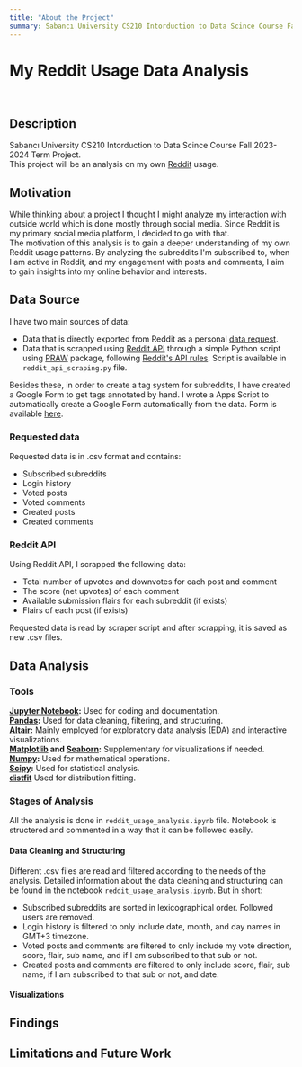 ```yaml
---
title: "About the Project"
summary: Sabancı University CS210 Intorduction to Data Scince Course Fall 2023-2024 Term Project. This project will be an analysis on my own Reddit usage.
---
```


# My Reddit Usage Data Analysis
<br/>

## Description

Sabancı University CS210 Intorduction to Data Scince Course Fall 2023-2024 Term Project.  
This project will be an analysis on my own <a href="https://www.reddit.com/" target="_blank">Reddit</a> usage.

## Motivation

While thinking about a project I thought I might analyze my interaction with outside world which is done mostly through social media. Since Reddit is my primary social media platform, I decided to go with that.  
The motivation of this analysis is to gain a deeper understanding of my own Reddit usage patterns. By analyzing the subreddits I'm subscribed to, when I am active in Reddit, and my engagement with posts and comments, I aim to gain insights into my online behavior and interests.

## Data Source

I have two main sources of data:

-   Data that is directly exported from Reddit as a personal [data request](https://www.reddit.com/settings/data-request).
-   Data that is scrapped using [Reddit API](https://www.reddit.com/dev/api/) through a simple Python script using [PRAW](https://github.com/praw-dev/praw) package, following [Reddit's API rules](https://github.com/reddit/reddit/wiki/API). Script is available in `reddit_api_scraping.py` file.

Besides these, in order to create a tag system for subreddits, I have created a Google Form to get tags annotated by hand. I wrote a Apps Script to automatically create a Google Form automatically from the data. Form is available [here](https://forms.gle/cKnMTpAyFxGkHKVy5).

### Requested data

Requested data is in .csv format and contains:

-   Subscribed subreddits
-   Login history
-   Voted posts
-   Voted comments
-   Created posts
-   Created comments

### Reddit API

Using Reddit API, I scrapped the following data:

-   Total number of upvotes and downvotes for each post and comment
-   The score (net upvotes) of each comment
-   Available submission flairs for each subreddit (if exists)
-   Flairs of each post (if exists)

Requested data is read by scraper script and after scrapping, it is saved as new .csv files.

## Data Analysis

### Tools

**[Jupyter Notebook](https://jupyter.org/):** Used for coding and documentation.  
**[Pandas](https://pandas.pydata.org/):** Used for data cleaning, filtering, and structuring.  
**[Altair](https://altair-viz.github.io/index.html):** Mainly employed for exploratory data analysis (EDA) and interactive visualizations.  
**[Matplotlib](https://matplotlib.org/) and [Seaborn](https://seaborn.pydata.org/):** Supplementary for visualizations if needed.  
**[Numpy](https://numpy.org/):** Used for mathematical operations.  
**[Scipy](https://www.scipy.org/):** Used for statistical analysis.  
**[distfit](https://github.com/erdogant/distfit)** Used for distribution   fitting.


### Stages of Analysis

All the analysis is done in `reddit_usage_analysis.ipynb` file. Notebook is structered and commented in a way that it can be followed easily.

#### Data Cleaning and Structuring

Different .csv files are read and filtered according to the needs of the analysis. Detailed information about the data cleaning and structuring can be found in the notebook `reddit_usage_analysis.ipynb`. But in short:

-   Subscribed subreddits are sorted in lexicographical order. Followed users are removed.
-   Login history is filtered to only include date, month, and day names in GMT+3 timezone.
-   Voted posts and comments are filtered to only include my vote direction, score, flair, sub name, and if I am subscribed to that sub or not.
-   Created posts and comments are filtered to only include score, flair, sub name, if I am subscribed to that sub or not, and date.

#### Visualizations

## Findings

<!-- Template from ChatGPT
Through this analysis, I discovered:

Patterns in subreddit subscriptions and correlations with personal interests or activities.
Insights into my online behavior based on login times and comparison with my class schedule.
Voting patterns on posts/comments, including frequency and preferences based on flairs and vote counts.
Self-reflection on my own contributions through posts/comments and their respective flairs/vote counts.
-->

## Limitations and Future Work

<!-- Template from ChatGPT
Limitations
Data Completeness: Reliability of data collected through APIs and personal data requests might have limitations or missing elements.
Subjectivity: Human annotations may have subjective biases affecting the accuracy of subreddit tags and flairs.
Future Work
Enhanced Data Collection: Implement improved methods to collect more comprehensive and accurate data, reducing missing elements.
Advanced Analysis Techniques: Explore machine learning or advanced analytical methods for deeper insights into behavior patterns.
Longitudinal Analysis: Conduct analysis over a more extended period to observe changes in behavior and interests over time
-->